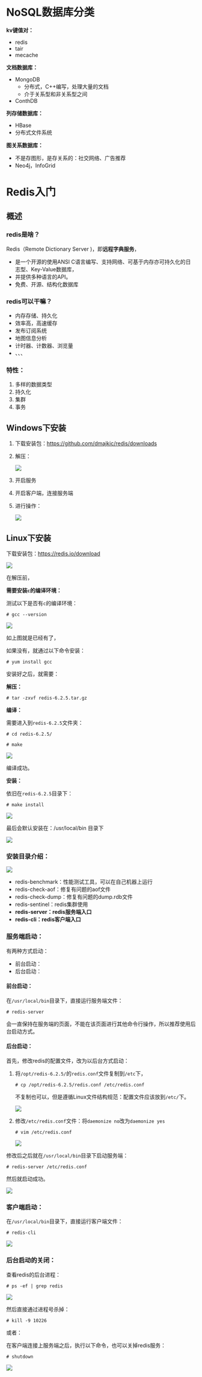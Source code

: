 # NoSQL数据库分类

**kv键值对：**

- redis
- tair
- mecache

**文档数据库：**

- MongoDB
  - 分布式，C++编写，处理大量的文档
  - 介于关系型和非关系型之间
- ConthDB

**列存储数据库：**

- HBase
- 分布式文件系统

**图关系数据库：**

- 不是存图形，是存关系的：社交网络、广告推荐
- Neo4j，InfoGrid

# Redis入门

## 概述

### redis是啥？

Redis（Remote Dictionary Server )，即**远程字典服务**，

- 是一个开源的使用ANSI C语言编写、支持网络、可基于内存亦可持久化的日志型、Key-Value数据库，
- 并提供多种语言的API。
- 免费、开源、结构化数据库

### redis可以干嘛？

- 内存存储、持久化
- 效率高，高速缓存
- 发布订阅系统
- 地图信息分析
- 计时器、计数器、浏览量
- 、、、

### 特性：

1. 多样的数据类型
2. 持久化
3. 集群
4. 事务

## Windows下安装

1. 下载安装包：https://github.com/dmajkic/redis/downloads

2. 解压：

   ![](https://azhu12138.oss-cn-shenzhen.aliyuncs.com/img/20210616201916.png)

3. 开启服务

4. 开启客户端，连接服务端

5. 进行操作：

   ![](https://azhu12138.oss-cn-shenzhen.aliyuncs.com/img/20210616202058.png)



## Linux下安装

下载安装包：https://redis.io/download

![](https://azhu12138.oss-cn-shenzhen.aliyuncs.com/img/20210724221227.png)

在解压前，

**需要安装`c`的编译环境：**

测试以下是否有`c`的编译环境：

```
# gcc --version
```

![](https://azhu12138.oss-cn-shenzhen.aliyuncs.com/img/20210724221524.png)

如上图就是已经有了，

如果没有，就通过以下命令安装：

```
# yum install gcc
```

安装好之后，就需要：

**解压：**

```
# tar -zxvf redis-6.2.5.tar.gz
```

**编译：**

需要进入到`redis-6.2.5`文件夹：

```
# cd redis-6.2.5/

# make
```

![](https://azhu12138.oss-cn-shenzhen.aliyuncs.com/img/20210724222146.png)

编译成功。

**安装：**

依旧在`redis-6.2.5`目录下：

```
# make install
```

![](https://azhu12138.oss-cn-shenzhen.aliyuncs.com/img/20210724222348.png)

最后会默认安装在：/usr/local/bin 目录下

![](https://azhu12138.oss-cn-shenzhen.aliyuncs.com/img/20210724222535.png)



### 安装目录介绍：

![](https://azhu12138.oss-cn-shenzhen.aliyuncs.com/img/20210724222751.png)

- redis-benchmark：性能测试工具，可以在自己机器上运行
- redis-check-aof：修复有问题的aof文件
- redis-check-dump：修复有问题的dump.rdb文件
- redis-sentinel：redis集群使用
- **redis-server：redis服务端入口**
- **redis-cli：redis客户端入口**

### 服务端启动：

有两种方式启动：

- 前台启动：
- 后台启动：

#### 前台启动：

在`/usr/local/bin`目录下，直接运行服务端文件：

```
# redis-server
```

会一直保持在服务端的页面，不能在该页面进行其他命令行操作，所以推荐使用后台启动方式。

#### 后台启动：

首先，修改redis的配置文件，改为以后台方式启动：

1. 将`/opt/redis-6.2.5/`的`redis.conf`文件复制到`/etc`下，

   ```
   # cp /opt/redis-6.2.5/redis.conf /etc/redis.conf
   ```

   不复制也可以，但是遵循Linux文件结构规范：配置文件应该放到`/etc/`下。

   ![](https://azhu12138.oss-cn-shenzhen.aliyuncs.com/img/20210725152001.png)

2. 修改`/etc/redis.conf`文件：将`daemonize no`改为`daemonize yes`

   ```
   # vim /etc/redis.conf
   ```

   ![](https://azhu12138.oss-cn-shenzhen.aliyuncs.com/img/20210725152148.png)

修改后之后就在`/usr/local/bin`目录下启动服务端：

```
# redis-server /etc/redis.conf
```

然后就启动成功。

![](https://azhu12138.oss-cn-shenzhen.aliyuncs.com/img/20210725152412.png)

### 客户端启动：

在`/usr/local/bin`目录下，直接运行客户端文件：

```
# redis-cli
```

![](https://azhu12138.oss-cn-shenzhen.aliyuncs.com/img/20210725152527.png)

### 后台启动的关闭：

查看redis的后台进程：

```
# ps -ef | grep redis
```

![](https://azhu12138.oss-cn-shenzhen.aliyuncs.com/img/20210725152617.png)

然后直接通过进程号杀掉：

```
# kill -9 10226
```

或者：

在客户端连接上服务端之后，执行以下命令，也可以关掉redis服务：

```
# shutdown
```

![](https://azhu12138.oss-cn-shenzhen.aliyuncs.com/img/20210725152759.png)





